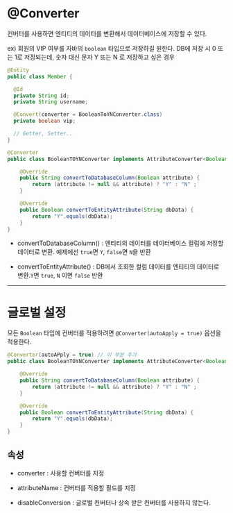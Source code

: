 
# @Converter

컨버터를 사용하면 엔티티의 데이터를 변환해서 데이터베이스에 저장할 수 있다.

ex) 회원의 VIP 여부를 자바의 `boolean` 타입으로 저장하길 원한다. DB에 저장 시 0 또는 1로 저장되는데, 숫자 대신 문자 Y 또는 N 로 저장하고 싶은 경우

```java
@Entity
public class Member {

  @Id
  private String id;
  private String username;

  @Convert(converter = BooleanToYNConverter.class)
  private boolean vip;

  // Getter, Setter..
}

@Converter
public class BooleanTOYNConverter implements AttributeConverter<Boolean, String> { // Boolean 타입을 String 타입으로 변환

    @Override
    public String convertToDatabaseColumn(Boolean attribute) {
        return (attribute != null && attribute) ? "Y" : "N" ;
    }

    @Override
    public Boolean convertToEntityAttribute(String dbData) {
        return "Y".equals(dbData);
    }
}
```

- convertToDatabaseColumn() : 엔티티의 데이터를 데이터베이스 컬럼에 저장할 데이터로 변환. 예제에선 `true`면 `Y`, `false`면 `N`을 반환


- convertToEntityAttribute() : DB에서 조회한 컬럼 데이터를 엔티티의 데이터로 변환.`Y`면 `true`, `N` 이면 `false` 반환

---

# 글로벌 설정

모든 `Boolean` 타입에 컨버터를 적용하려면 `@Converter(autoApply = true)` 옵션을 적용한다.

```java
@Converter(autoAPply = true) // 이 부분 추가
public class BooleanTOYNConverter implements AttributeConverter<Boolean, String> { // Boolean 타입을 String 타입으로 변환

    @Override
    public String convertToDatabaseColumn(Boolean attribute) {
        return (attribute != null && attribute) ? "Y" : "N" ;
    }

    @Override
    public Boolean convertToEntityAttribute(String dbData) {
        return "Y".equals(dbData);
    }
}
```

## 속성

- converter : 사용할 컨버터를 지정


- attributeName : 컨버터를 적용할 필드를 지정


- disableConversion : 글로벌 컨버터나 상속 받은 컨버터를 사용하지 않는다.
